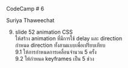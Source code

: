 CodeCamp # 6

Suriya Thaweechat

9. slide 52 animation CSS <br>
ให้สร้าง animation ที่มีการใช้ delay และ direction<br>
กำหนด direction ทั้งสามแบบเพื่อเปรียบเทียบ<br>
9.1 ให้การกำหนดการเคลื่อนจำนวน 5 ครั้ง<br>
9.2 ให้กำหนด keyframes เป็น 5 ช่วง<br>

